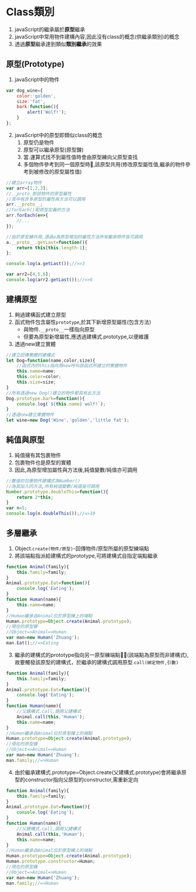 # Class類別
1. javaScript的繼承屬於**原型**繼承
2. javaScript中常用物件建構內容,因此沒有class的概念(供繼承類別)的概念
3. 透過**原型**繼承達到類似**類別繼承**的效果
## 原型(Prototype)
1. javaScript中的物件
```js
var dog_wine={
    color:'golden',
    size:'fat',
    bark:function(){
        alert('Wolf!');
    }
};
```
2. javaScript中的原型即類似class的概念
   1. 原型仍是物件
   2. 原型可以繼承原型(原型鍊)
   3. 當.運算式找不到屬性值時會由原型練向父原型查找
   4. 多個物件參考到同一個原型時,該原型共用(修改原型屬性值,繼承的物件參考到被修改的原型屬性值)
```js
//建立array物件
var arr=[1,2,3];
//._proto_即該物件的原型屬性
//其中有許多原型的屬性與方法可以調用
arr.__proto__;
//forEach()即原型定義的方法
arr.forEach(e=>{
    //...
});

//由於原型練共用,透過a為原型增加的屬性方法所有繼承物件皆可調用
a.__proto__.getLast=function(){
    return this[this.length-1]; 
};

console.log(a.getLast());//=>3

var arr2=[4,5,6];
console.log(arr2.getLast());//=>6
```
## 建構原型
1. 夠過建構函式建立原型
2. 函式物件包含屬性`prototype`,於其下新增原型屬性(包含方法)
   - 與物件.`__proto__`一樣指向原型
   - 但要為原型新增屬性,應透過建構式.prototype,以便維護
3. 透過new建立實體
```js
//建立回傳實體的建構式
let Dog=function(name,color,size){
    //函式內的this指向用new呼叫該函式所建立的實體物件
    this.name=name;
    this.color=color;
    this.size=size;
}
//所有透過new Dog()建立的物件都具有此方法
Dog.prototype.bark=function(){
    console.log(`${this.name} wolf!`);
}
//透過new建立實體物件
let wine=new Dog('Wine','golden','little fat');
```

## 純值與原型
1. 純值擁有其包裹物件
2. 包裹物件也是原型的實體
3. 因此,為原型增加屬性與方法後,純值變數/純值亦可調用
```js
//數值的包裹物件建構式為Number()
//為其加入的方法,所有純值變數/純值皆可調用
Number.prototype.doubleThis=function(){
    return 2*this;
}
var n=5;
console.log(n.doubleThis());//=>10
```

## 多層繼承
1. Object.`create(物件/原型)`-回傳物件/原型所屬的原型練端點
2. 將該端點指派給建構式的prototype,可將建構式自指定端點繼承
```js
function Animal(family){
    this.family=family;
}
Animal.prototype.Eat=function(){
    console.log('Eating');
}
function Human(name){
    this.name=name;
}
//Human繼承自Animal位於原型練上的端點
Human.prototype=Object.create(Animal.prototype);
//現在的原型鍊
//Object=>Animal=>Human
var man=new Human('Zhuang');
man.Eat();//=>Eating
```
3. 繼承的建構式的prototype指向另一原型練端點(該端點為原型而非建構式),故要觸發該原型的建構式，於繼承的建構式調用原型.`call(綁定物件,引數)`
```js
function Animal(family){
    this.family=family;
}
Animal.prototype.Eat=function(){
    console.log('Eating');
}
function Human(name){
    //父建構式.call,調用父建構式
    Animal.call(this,'Human');
    this.name=name;
}
//Human繼承自Animal位於原型練上的端點
Human.prototype=Object.create(Animal.prototype);
//現在的原型鍊
//Object=>Animal=>Human
var man=new Human('Zhuang');
man.family;//=>Human
```
4. 由於繼承建構式.prototype=Object.create(父建構式.prototype)會將繼承原型的constructor指向父原型的constructor,需重新定向
```js
function Animal(family){
    this.family=family;
}
Animal.prototype.Eat=function(){
    console.log('Eating');
}
function Human(name){
    //父建構式.call,調用父建構式
    Animal.call(this,'Human');
    this.name=name;
}
//Human繼承自Animal位於原型練上的端點
Human.prototype=Object.create(Animal.prototype);
Human.prototype.constructor=Human;
//現在的原型鍊
//Object=>Animal=>Human
var man=new Human('Zhuang');
man.family;//=>Human
```